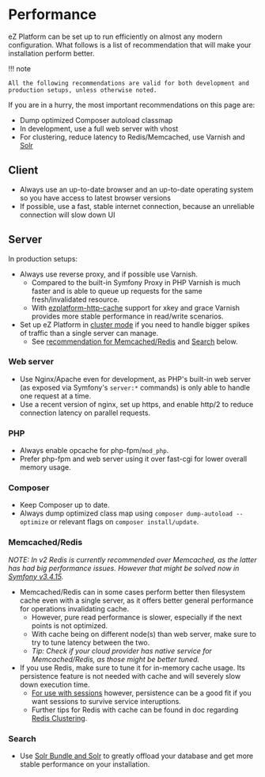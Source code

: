 # Performance

eZ Platform can be set up to run efficiently on almost any modern configuration.
What follows is a list of recommendation that will make your installation perform better.

!!! note

    All the following recommendations are valid for both development and production setups, unless otherwise noted.

If you are in a hurry, the most important recommendations on this page are:

- Dump optimized Composer autoload classmap
- In development, use a full web server with vhost
- For clustering, reduce latency to Redis/Memcached, use Varnish and [Solr](solr.md)

## Client

- Always use an up-to-date browser and an up-to-date operating system so you have access to latest browser versions
- If possible, use a fast, stable internet connection, because an unreliable connection will slow down UI

## Server

In production setups:

- Always use reverse proxy, and if possible use Varnish.
    - Compared to the built-in Symfony Proxy in PHP Varnish is much faster and is able to queue up requests for the same fresh/invalidated resource.
    - With [ezplatform-http-cache](https://github.com/ezsystems/ezplatform-http-cache) support for xkey and grace Varnish provides more stable performance in read/write scenarios.
- Set up eZ Platform in [cluster mode](clustering.md) if you need to handle bigger spikes of traffic than a single server can manage.
    - See [recommendation for Memcached/Redis](#memcachedredis) and [Search](#search) below.

### Web server

- Use Nginx/Apache even for development, as PHP's built-in web server (as exposed via Symfony's `server:*` commands) is only able to handle one request at a time.
- Use a recent version of nginx, set up https, and enable http/2 to reduce connection latency on parallel requests.

### PHP

- Always enable opcache for php-fpm/`mod_php`.
- Prefer php-fpm and web server using it over fast-cgi for lower overall memory usage.

### Composer

- Keep Composer up to date.
- Always dump optimized class map using `composer dump-autoload --optimize` or relevant flags on `composer install/update`.

### Memcached/Redis

_NOTE: In v2 Redis is currently recommended over Memcached, as the latter has had big performance issues.
However that might be solved now in [Symfony v3.4.15](https://github.com/symfony/symfony/pull/28249)._

- Memcached/Redis can in some cases perform better then filesystem cache even with a single server, as it offers better general performance for operations invalidating cache.
    - However, pure read performance is slower, especially if the next points is not optimized.
    - With cache being on different node(s) than web server, make sure to try to tune latency between the two.
    - _Tip: Check if your cloud provider has native service for Memcached/Redis, as those might be better tuned._
- If you use Redis, make sure to tune it for in-memory cache usage. Its persistence feature is not needed with cache and will severely slow down execution time.
    - [For use with sessions](sessions.md#ClusterSetup) however, persistence can be a good fit if you want sessions to survive service interuptions.
    - Further tips for Redis with cache can be found in doc regarding [Redis Clustering](persistence_cache.md#RedisClustering).

### Search

- Use [Solr Bundle and Solr](solr.md) to greatly offload your database and get more stable performance on your installation.
